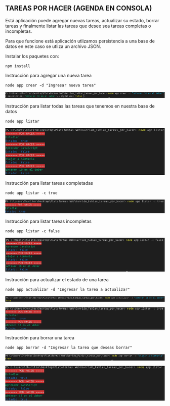 ## TAREAS POR HACER (AGENDA EN CONSOLA)

Está aplicación puede agregar nuevas tareas, actualizar su estado, borrar tareas 
y finalmente listar las tareas que desee sea tareas completas o incompletas.

Para que funcione está aplicación utlizamos persistencia a una base de datos
en este caso se utliza un archivo JSON.


Instalar los paquetes con:

```
npm install
```


Instrucción para agregar una nueva tarea
```
node app crear -d "Ingresar nueva tarea" 
```
![Alt text](./pictures/crear.png "imagen crear")



Instrucción para listar todas las tareas que tenemos en nuestra base de datos

```
node app listar
```

![Alt text](./pictures/listar.png "imagen listar")



Instrucción para listar tareas completadas

```
node app listar -c true
```
![Alt text](./pictures/listar-completadas.png "imagen listar completadas")



Instrucción para listar tareas incompletas

```
node app listar -c false
```
![Alt text](./pictures/listar-incompletas.png "imagen listar incompletas")



Instrucción para actualizar el estado de una tarea

```
node app actualizar -d "Ingresar la tarea a actualizar" 
```
![Alt text](./pictures/actualizar1.png "imagen actualizar")


![Alt text](./pictures/mostrar-actualizacion.png "imagen mostrar actualizar")




Instrucción para borrar una tarea

```
node app borrar -d "Ingresar la tarea que deseas borrar" 
```
![Alt text](./pictures/borrar.png "imagen borrar")


![Alt text](./pictures/mostrar-borrado.png "imagen mostrar actualizar")









